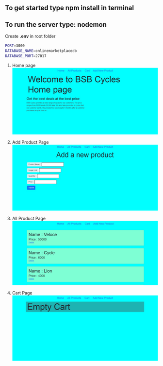 ## To get started type npm install in terminal 

## To run the server type: nodemon

Create **.env** in root folder

```bash
PORT=3000
DATABASE_NAME=onlinemarketplacedb
DATABASE_PORT=27017
```
1. Home page
![](screenshots/home.jpg)

2. Add Product Page
![](screenshots/addproduct.jpg)

3. All Product Page
![](screenshots/allproduct.jpg)

4. Cart Page
![](screenshots/cart.jpg)